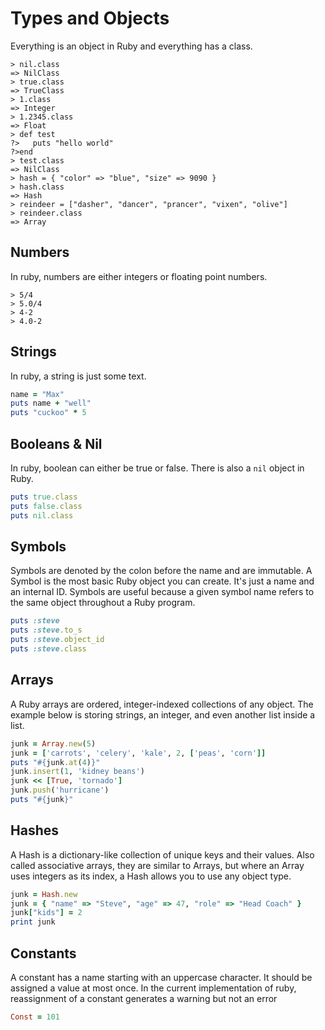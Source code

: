 # Types and Objects

Everything is an object in Ruby and everything has a class.

```
> nil.class
=> NilClass
> true.class
=> TrueClass
> 1.class
=> Integer
> 1.2345.class
=> Float
> def test
?>   puts "hello world"
?>end
> test.class
=> NilClass
> hash = { "color" => "blue", "size" => 9090 }
> hash.class
=> Hash
> reindeer = ["dasher", "dancer", "prancer", "vixen", "olive"]
> reindeer.class
=> Array

```

## Numbers

In ruby, numbers are either integers or floating point numbers.

```
> 5/4
> 5.0/4
> 4-2
> 4.0-2
```

## Strings

In ruby, a string is just some text.

```ruby
name = "Max"
puts name + "well"
puts "cuckoo" * 5
```

## Booleans & Nil

In ruby, boolean can either be true or false. There is also a `nil` object in Ruby.

```ruby
puts true.class
puts false.class
puts nil.class
```


## Symbols

Symbols are denoted by the colon before the name and are immutable. A Symbol is the most basic Ruby object you can create. It's just a name and an internal ID. Symbols are useful because a given symbol name refers to the same object throughout a Ruby program.

```ruby
puts :steve
puts :steve.to_s
puts :steve.object_id
puts :steve.class
```


## Arrays

A Ruby arrays are ordered, integer-indexed collections of any object. The example below is storing strings, an integer, and even another list inside a list.

```ruby
junk = Array.new(5)
junk = ['carrots', 'celery', 'kale', 2, ['peas', 'corn']]
puts "#{junk.at(4)}"
junk.insert(1, 'kidney beans')
junk << [True, 'tornado']
junk.push('hurricane')
puts "#{junk}"
```

## Hashes

A Hash is a dictionary-like collection of unique keys and their values. Also called associative arrays, they are similar to Arrays, but where an Array uses integers as its index, a Hash allows you to use any object type.

```ruby
junk = Hash.new
junk = { "name" => "Steve", "age" => 47, "role" => "Head Coach" }
junk["kids"] = 2
print junk
```

## Constants

A constant has a name starting with an uppercase character. It should be assigned a value at most once. In the current implementation of ruby, reassignment of a constant generates a warning but not an error

```ruby
Const = 101
```

